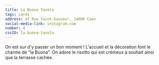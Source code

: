 ```yaml
---
title: La Buona Tavola
tags: cards
address: 47 Rue Saint-Sauveur, 14000 Caen
social-media-link: instagram.com
number: 4
cssID: la-buona-tavola
---
```


On est sur d'y passer un bon moment ! L'accueil et la décoration font le charme de "la Buona". On adore le risotto qui est crémeux à souhait ainsi que la terrasse cachée.
